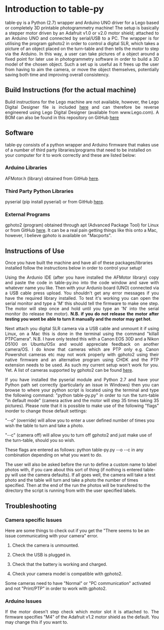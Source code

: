 <h1> Introduction to table-py</h2>
<p align="justify">table-py is a Python (2.7) wrapper and Arduino UNO driver for a Lego based or completely 3D printable photogrammetry machine!  The setup is basically a stepper motor driven by an Adafruit v1.0 or v2.0 motor shield; attached to an Arduino UNO and connected by serial/USB to a PC.  The wrapper is for utilising the program gphoto2 in order to control a digital SLR, which takes a picture of an object placed on the turn-table and then tells the motor to step via the Arduino.  In this way, a user can take pictures of a object around a fixed point for later use in photogrammetry software in order to build a 3D model of the chosen object.  Such a set up is useful as it frees up the user from having to aim the camera, or move the object themselves, potentially saving both time and improving overall consistency.</p>

<h2>Build Instructions (for the actual machine)</h2>
<p align="justify">Build instructions for the Lego machine are not available, however, the Lego Digital Designer file is included <a href="https://github.com/BeebBenjamin/table-py/blob/master/parts/lego%20parts/turn-table-m3.lxf">here</a> and can therefore be reverse engineered using Lego Digital Designer (available from www.Lego.com).  A BOM can also be found in this repository on GitHub <a href="https://github.com/BeebBenjamin/table-py/edit/master/BOM.xlsx">here</a></p>

<h2>Software</h2>
table-py consists of a python wrapper and Arduino firmware that makes use of a number of third party libraries/programs that need to be installed on your computer for it to work correctly and these are listed below:

<h3>Arduino Libraries</h3>

AFMotor.h (library) obtained from GitHub <a href="https://github.com/adafruit/Adafruit-Motor-Shield-library/zipball/master">here</a>.

<h3>Third Party Python Libraries</h3>

pyserial (pip install pyserial) or from GitHub <a href="https://github.com/pyserial/pyserial/zipball/master">here</a>.

<h3>External Programs</h3>

gphoto2 (program) obtained through apt (Advanced Package Tool) for Linux or from GitHub
<a href="https://github.com/gphoto/gphoto2/zipball/master">here</a>.  It can be a real pain getting things like this onto a Mac, however, I believe gphoto is available on "Macports".

<h2>Instructions of Use</h2>

Once you have built the machine and have all of these packages/libraries installed follow the instructions below in order to control your setup!

<p align="justify">Using the Ardunio IDE (after you have installed the AFMotor library) copy and paste the code in table-py.ino into the code window and save with whatever name you like.  Then with your Ardunio board (UNO) connected via a USB cable press upload.  You shouldn't get any error messages if you have the required library installed.  To test it's working you can open the serial monitor and type a 'M' this should tell the firmware to make one step.  The motor will step once and hold until you type an 'N' into the serial monitor (to release the motor).  <b>N.B. if you do not release the motor after testing you wont be able to turn it manually and the motor may get hot.</b></p>

<p align="justify">Next attach you digital SLR camera via a USB cable and unmount it if using Linux, on a Mac this is done in the terminal using the command "killall PTPCamera".  N.B. I have only tested this with a Canon EOS 30D and a Nikon D5100 on Ubuntu/OSx and would appreciate feedback on another camera/OS.  I do know that cameras which are PTP only e.g. Canon Powershot cameras etc may not work properly with gphoto2 using their native firmware and an alternative program using CHDK and the PTP extension needs to be used.  As such my current setup won't work for you. Yet.  A list of cameras supported by gphoto2 can be found <a href="http://gphoto.sourceforge.net/proj/libgphoto2/support.php">here</a>.</p>

<p align="justify">If you have installed the pyserial module and Python 2.7 and have your Python path set correctly (particularly an issue in Windows) then you can browse to where your python script is located using the terminal and type the following command: "python table-py.py" in order to run the turn-table "in default mode" (camera active and the motor will step 35 times taking 35 pictures).  Please note that it is possible to make use of the following "flags" inorder to change those default settings:  

"--o" (override) will allow you to enter a user defined number of times you wish the table to turn and take a photo.

"--c" (camera off) will allow you to turn off gphoto2 and just make use of the turn-table, should you so wish.

These flags are entered as follows: python table-py.py --o --c in any combination depending on what you want to do.

The user will also be asked before the run to define a custom name to label photos with, if you care about this sort of thing (if nothing is entered table-py will use the camera defaults).  If all goes well, the camera will take a test photo and the table will turn and take a photo the number of times specified.  Then at the end of the run the photos will be transfered to the directory the script is running from with the user specified labels.</p>

<h2>Troubleshooting</h2>

<h3>Camera specific Issues</h3>

Here are some things to check out if you get the "There seems to be an issue communicating with your camera" error. 

1. Check the camera is unmounted.

2. Check the USB is plugged in.

3. Check that the battery is working and charged.

4. Check your camera model is compatible with gphoto2.

Some cameras need to have "Normal" or "PC communication" activated and not "Print/PTP" in order to work with gphoto2.

<h3>Arduino Issues</h3>

<p align="justify">If the motor doesn't step check which motor slot it is attached to.  The firmware specifies "M4" of the Adafruit v1.2 motor shield as the default.  You may change this if you want to.</p>
